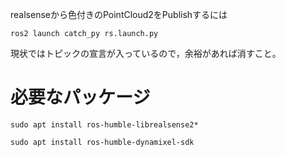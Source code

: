 realsenseから色付きのPointCloud2をPublishするには
```
ros2 launch catch_py rs.launch.py
```
現状ではトピックの宣言が入っているので，余裕があれば消すこと。


# 必要なパッケージ
```
sudo apt install ros-humble-librealsense2*
```
```
sudo apt install ros-humble-dynamixel-sdk
```
